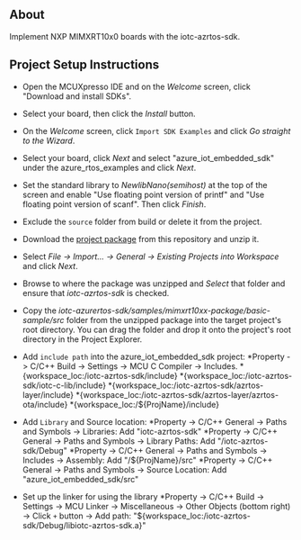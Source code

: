 ## About
Implement NXP MIMXRT10x0 boards with the iotc-azrtos-sdk.

## Project Setup Instructions
* Open the MCUXpresso IDE and on the *Welcome* screen, click "Download and install SDKs".
* Select your board, then click the *Install* button.
* On the *Welcome* screen, click ```Import SDK Examples``` and click *Go straight to the Wizard*.
* Select your board, click *Next* and select "azure_iot_embedded_sdk" under the azure_rtos_examples and click *Next*.
* Set the standard library to *NewlibNano(semihost)* at the top of the screen and enable "Use floating point version of printf" and "Use floating point version of scanf". Then click *Finish*.
* Exclude the ```source``` folder from build or delete it from the project.
* Download the [project package](https://github.com/avnet-iotconnect/iotc-azurertos-sdk/actions) from this repository and unzip it.
* Select *File -> Import... -> General -> Existing Projects into Workspace* and click *Next*.
  
* Browse to where the package was unzipped and *Select* that folder and ensure that *iotc-azrtos-sdk* is checked.

* Copy the *iotc-azurertos-sdk/samples/mimxrt10xx-package/basic-sample/src* folder from the unzipped package into the target project's root directory. You can drag the folder and drop it onto the project's root directory in the Project Explorer.
	
* Add ```include path``` into the azure_iot_embedded_sdk project:
	*Property -> C/C++ Build -> Settings -> MCU C Compiler -> Includes.
	*{workspace_loc:/iotc-azrtos-sdk/include}
	*{workspace_loc:/iotc-azrtos-sdk/iotc-c-lib/include}
	*{workspace_loc:/iotc-azrtos-sdk/azrtos-layer/include}
	*{workspace_loc:/iotc-azrtos-sdk/azrtos-layer/azrtos-ota/include}
	*{workspace_loc:/${ProjName}/include}

* Add ```Library``` and Source location:
	*Property -> C/C++ General -> Paths and Symbols -> Libraries:					Add "iotc-azrtos-sdk"
	*Property -> C/C++ General -> Paths and Symbols -> Library Paths:				Add "/iotc-azrtos-sdk/Debug"
	*Property -> C/C++ General -> Paths and Symbols -> Includes -> Assembly: 		Add "/${ProjName}/src"
	*Property -> C/C++ General -> Paths and Symbols -> Source Location: 			Add "azure_iot_embedded_sdk/src"
	
* Set up the linker for using the library
	*Property -> C/C++ Build -> Settings -> MCU Linker -> Miscellaneous -> Other Objects (bottom right) -> Click ```+``` button -> Add path: "${workspace_loc:/iotc-azrtos-sdk/Debug/libiotc-azrtos-sdk.a}"
	

	
	
	
	

